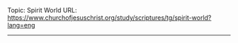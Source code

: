 Topic: Spirit World
URL: https://www.churchofjesuschrist.org/study/scriptures/tg/spirit-world?lang=eng

---

